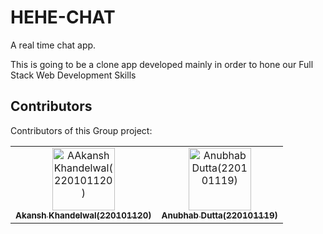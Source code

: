 # HEHE-CHAT

A real time chat app.

This is going to be a clone app developed mainly in order to hone our Full Stack Web Development Skills

## Contributors
Contributors of this Group project:

<table>
  <tbody>
    <tr>
      <td align="center"><a href="https://github.com/AkanshKh"><img src="https://avatars.githubusercontent.com/u/128902296?v=4" width="100px;" alt="AAkansh Khandelwal(220101120)"/><br /><sub><b>Akansh Khandelwal(220101120)</b></sub>
      </td>
      <td align="center"><a href="https://github.com/anub-dota"><img src="https://avatars.githubusercontent.com/u/119221018?v=4" width="100px;" alt="Anubhab Dutta(220101119)"/><br /><sub><b>Anubhab Dutta(220101119)</b></sub>
      </td>
    </tr>
  </tbody>
  <tfoot>

  </tfoot>
</table>

